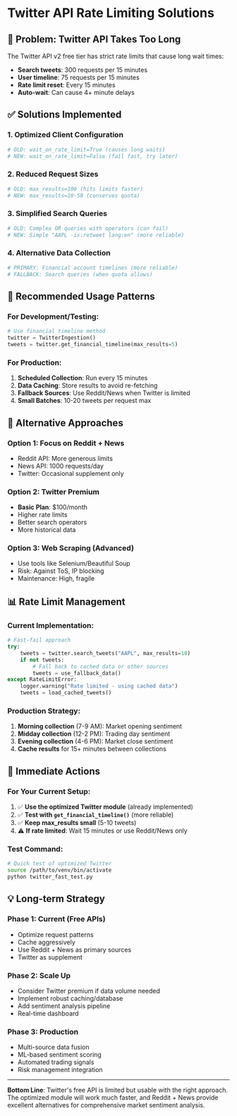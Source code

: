 # Twitter API Rate Limiting Solutions

## 🚨 Problem: Twitter API Takes Too Long

The Twitter API v2 free tier has strict rate limits that cause long wait times:

- **Search tweets**: 300 requests per 15 minutes
- **User timeline**: 75 requests per 15 minutes  
- **Rate limit reset**: Every 15 minutes
- **Auto-wait**: Can cause 4+ minute delays

## ✅ Solutions Implemented

### 1. **Optimized Client Configuration**
```python
# OLD: wait_on_rate_limit=True (causes long waits)
# NEW: wait_on_rate_limit=False (fail fast, try later)
```

### 2. **Reduced Request Sizes**
```python
# OLD: max_results=100 (hits limits faster)
# NEW: max_results=10-50 (conserves quota)
```

### 3. **Simplified Search Queries**
```python
# OLD: Complex OR queries with operators (can fail)
# NEW: Simple "AAPL -is:retweet lang:en" (more reliable)
```

### 4. **Alternative Data Collection**
```python
# PRIMARY: Financial account timelines (more reliable)
# FALLBACK: Search queries (when quota allows)
```

## 🚀 Recommended Usage Patterns

### For Development/Testing:
```python
# Use financial timeline method
twitter = TwitterIngestion()
tweets = twitter.get_financial_timeline(max_results=5)
```

### For Production:
1. **Scheduled Collection**: Run every 15 minutes
2. **Data Caching**: Store results to avoid re-fetching  
3. **Fallback Sources**: Use Reddit/News when Twitter is limited
4. **Small Batches**: 10-20 tweets per request max

## 🔧 Alternative Approaches

### Option 1: Focus on Reddit + News
- Reddit API: More generous limits
- News API: 1000 requests/day  
- Twitter: Occasional supplement only

### Option 2: Twitter Premium
- **Basic Plan**: $100/month
- Higher rate limits
- Better search operators
- More historical data

### Option 3: Web Scraping (Advanced)
- Use tools like Selenium/Beautiful Soup
- Risk: Against ToS, IP blocking
- Maintenance: High, fragile

## 📊 Rate Limit Management

### Current Implementation:
```python
# Fast-fail approach
try:
    tweets = twitter.search_tweets("AAPL", max_results=10)
    if not tweets:
        # Fall back to cached data or other sources
        tweets = use_fallback_data()
except RateLimitError:
    logger.warning("Rate limited - using cached data")
    tweets = load_cached_tweets()
```

### Production Strategy:
1. **Morning collection** (7-9 AM): Market opening sentiment
2. **Midday collection** (12-2 PM): Trading day sentiment  
3. **Evening collection** (4-6 PM): Market close sentiment
4. **Cache results** for 15+ minutes between collections

## 🎯 Immediate Actions

### For Your Current Setup:
1. ✅ **Use the optimized Twitter module** (already implemented)
2. ✅ **Test with `get_financial_timeline()`** (more reliable)
3. ✅ **Keep max_results small** (5-10 tweets)
4. ⚠️ **If rate limited**: Wait 15 minutes or use Reddit/News only

### Test Command:
```bash
# Quick test of optimized Twitter
source /path/to/venv/bin/activate
python twitter_fast_test.py
```

## 💡 Long-term Strategy

### Phase 1: Current (Free APIs)
- Optimize request patterns
- Cache aggressively  
- Use Reddit + News as primary sources
- Twitter as supplement

### Phase 2: Scale Up
- Consider Twitter premium if data volume needed
- Implement robust caching/database
- Add sentiment analysis pipeline
- Real-time dashboard

### Phase 3: Production
- Multi-source data fusion
- ML-based sentiment scoring
- Automated trading signals
- Risk management integration

---

**Bottom Line**: Twitter's free API is limited but usable with the right approach. The optimized module will work much faster, and Reddit + News provide excellent alternatives for comprehensive market sentiment analysis.
